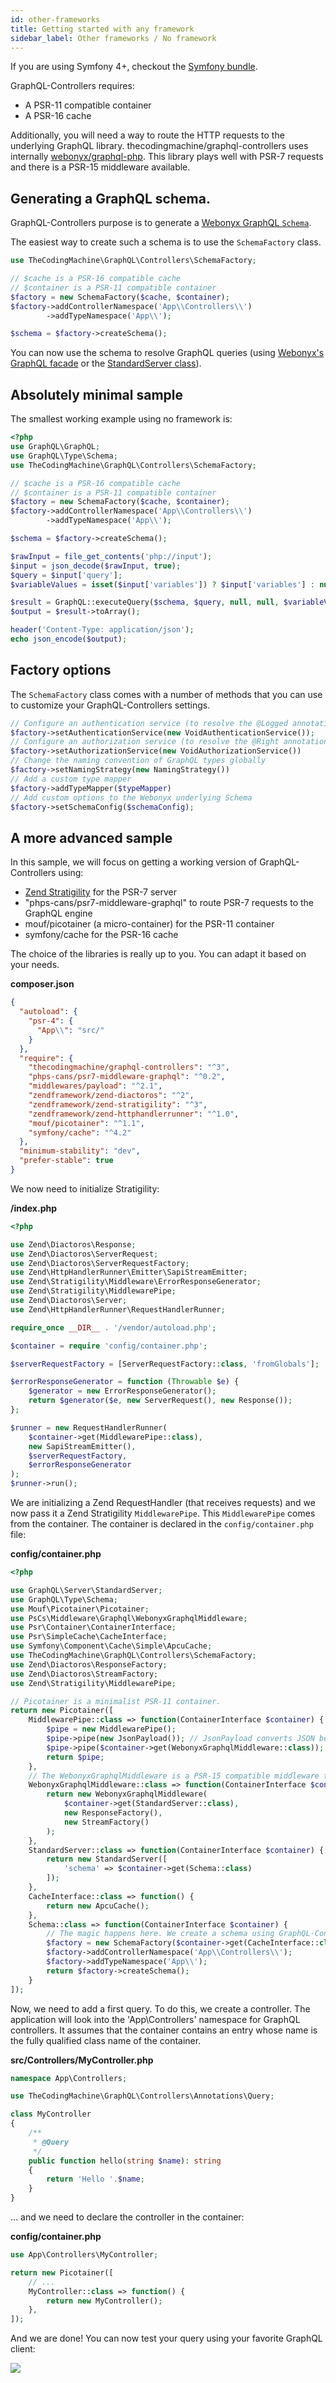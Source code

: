 ```yaml
---
id: other-frameworks
title: Getting started with any framework
sidebar_label: Other frameworks / No framework
---
```


If you are using Symfony 4+, checkout the [Symfony bundle](symfony-bundle.md).

GraphQL-Controllers requires:

- A PSR-11 compatible container
- A PSR-16 cache

Additionally, you will need a way to route the HTTP requests to the underlying GraphQL library.
thecodingmachine/graphql-controllers uses internally [webonyx/graphql-php](http://webonyx.github.io/graphql-php/).
This library plays well with PSR-7 requests and there is a PSR-15 middleware available.

## Generating a GraphQL schema.

GraphQL-Controllers purpose is to generate a [Webonyx GraphQL `Schema`](https://webonyx.github.io/graphql-php/type-system/schema/).

The easiest way to create such a schema is to use the `SchemaFactory` class.

```php
use TheCodingMachine\GraphQL\Controllers\SchemaFactory;

// $cache is a PSR-16 compatible cache
// $container is a PSR-11 compatible container
$factory = new SchemaFactory($cache, $container);
$factory->addControllerNamespace('App\\Controllers\\')
        ->addTypeNamespace('App\\');

$schema = $factory->createSchema();
```

You can now use the schema to resolve GraphQL queries (using [Webonyx's GraphQL facade](https://webonyx.github.io/graphql-php/getting-started/#hello-world) 
or the [StandardServer class](https://webonyx.github.io/graphql-php/executing-queries/#using-server)).

## Absolutely minimal sample

The smallest working example using no framework is:

```php
<?php
use GraphQL\GraphQL;
use GraphQL\Type\Schema;
use TheCodingMachine\GraphQL\Controllers\SchemaFactory;

// $cache is a PSR-16 compatible cache
// $container is a PSR-11 compatible container
$factory = new SchemaFactory($cache, $container);
$factory->addControllerNamespace('App\\Controllers\\')
        ->addTypeNamespace('App\\');

$schema = $factory->createSchema();

$rawInput = file_get_contents('php://input');
$input = json_decode($rawInput, true);
$query = $input['query'];
$variableValues = isset($input['variables']) ? $input['variables'] : null;

$result = GraphQL::executeQuery($schema, $query, null, null, $variableValues);
$output = $result->toArray();

header('Content-Type: application/json');
echo json_encode($output);
```

## Factory options

The `SchemaFactory` class comes with a number of methods that you can use to customize your GraphQL-Controllers settings.

```php
// Configure an authentication service (to resolve the @Logged annotations)
$factory->setAuthenticationService(new VoidAuthenticationService());
// Configure an authorization service (to resolve the @Right annotations)
$factory->setAuthorizationService(new VoidAuthorizationService())
// Change the naming convention of GraphQL types globally
$factory->setNamingStrategy(new NamingStrategy())
// Add a custom type mapper
$factory->addTypeMapper($typeMapper)
// Add custom options to the Webonyx underlying Schema
$factory->setSchemaConfig($schemaConfig);
```


## A more advanced sample

In this sample, we will focus on getting a working version of GraphQL-Controllers using:

- [Zend Stratigility](https://docs.zendframework.com/zend-stratigility/) for the PSR-7 server
- "phps-cans/psr7-middleware-graphql" to route PSR-7 requests to the GraphQL engine
- mouf/picotainer (a micro-container) for the PSR-11 container
- symfony/cache for the PSR-16 cache

The choice of the libraries is really up to you. You can adapt it based on your needs.

**composer.json**
```json
{
  "autoload": {
    "psr-4": {
      "App\\": "src/"
    }
  },
  "require": {
    "thecodingmachine/graphql-controllers": "^3",
    "phps-cans/psr7-middleware-graphql": "^0.2",
    "middlewares/payload": "^2.1",
    "zendframework/zend-diactoros": "^2",
    "zendframework/zend-stratigility": "^3",
    "zendframework/zend-httphandlerrunner": "^1.0",
    "mouf/picotainer": "^1.1",
    "symfony/cache": "^4.2"
  },
  "minimum-stability": "dev",
  "prefer-stable": true
}
```

We now need to initialize Stratigility:

**/index.php**
```php
<?php

use Zend\Diactoros\Response;
use Zend\Diactoros\ServerRequest;
use Zend\Diactoros\ServerRequestFactory;
use Zend\HttpHandlerRunner\Emitter\SapiStreamEmitter;
use Zend\Stratigility\Middleware\ErrorResponseGenerator;
use Zend\Stratigility\MiddlewarePipe;
use Zend\Diactoros\Server;
use Zend\HttpHandlerRunner\RequestHandlerRunner;

require_once __DIR__ . '/vendor/autoload.php';

$container = require 'config/container.php';

$serverRequestFactory = [ServerRequestFactory::class, 'fromGlobals'];

$errorResponseGenerator = function (Throwable $e) {
    $generator = new ErrorResponseGenerator();
    return $generator($e, new ServerRequest(), new Response());
};

$runner = new RequestHandlerRunner(
    $container->get(MiddlewarePipe::class),
    new SapiStreamEmitter(),
    $serverRequestFactory,
    $errorResponseGenerator
);
$runner->run();
```

We are initializing a Zend RequestHandler (that receives requests) and we now pass it a Zend Stratigility `MiddlewarePipe`.
This `MiddlewarePipe` comes from the container. The container is declared in the `config/container.php` file:

**config/container.php**
```php
<?php

use GraphQL\Server\StandardServer;
use GraphQL\Type\Schema;
use Mouf\Picotainer\Picotainer;
use PsCs\Middleware\Graphql\WebonyxGraphqlMiddleware;
use Psr\Container\ContainerInterface;
use Psr\SimpleCache\CacheInterface;
use Symfony\Component\Cache\Simple\ApcuCache;
use TheCodingMachine\GraphQL\Controllers\SchemaFactory;
use Zend\Diactoros\ResponseFactory;
use Zend\Diactoros\StreamFactory;
use Zend\Stratigility\MiddlewarePipe;

// Picotainer is a minimalist PSR-11 container.
return new Picotainer([
    MiddlewarePipe::class => function(ContainerInterface $container) {
        $pipe = new MiddlewarePipe();
        $pipe->pipe(new JsonPayload()); // JsonPayload converts JSON body into a parser PHP array
        $pipe->pipe($container->get(WebonyxGraphqlMiddleware::class));
        return $pipe;
    },
    // The WebonyxGraphqlMiddleware is a PSR-15 compatible middleware that exposes Webonyx schemas 
    WebonyxGraphqlMiddleware::class => function(ContainerInterface $container) {
        return new WebonyxGraphqlMiddleware(
            $container->get(StandardServer::class),
            new ResponseFactory(),
            new StreamFactory()
        );
    },
    StandardServer::class => function(ContainerInterface $container) {
        return new StandardServer([
            'schema' => $container->get(Schema::class)
        ]);
    },
    CacheInterface::class => function() {
        return new ApcuCache();
    },
    Schema::class => function(ContainerInterface $container) {
        // The magic happens here. We create a schema using GraphQL-Controllers SchemaFactory
        $factory = new SchemaFactory($container->get(CacheInterface::class), $container);
        $factory->addControllerNamespace('App\\Controllers\\');
        $factory->addTypeNamespace('App\\');
        return $factory->createSchema();
    }
]);
```

Now, we need to add a first query. To do this, we create a controller.
The application will look into the 'App\\Controllers' namespace for GraphQL controllers. It assumes that the 
container contains an entry whose name is the fully qualified class name of the container.


**src/Controllers/MyController.php**
```php
namespace App\Controllers;

use TheCodingMachine\GraphQL\Controllers\Annotations\Query;

class MyController
{
    /**
     * @Query
     */
    public function hello(string $name): string
    {
        return 'Hello '.$name;
    }
}
```

... and we need to declare the controller in the container:

**config/container.php**
```php
use App\Controllers\MyController;

return new Picotainer([
    // ...
    MyController::class => function() {
        return new MyController();
    },
]);
```

And we are done!
You can now test your query using your favorite GraphQL client:

![](../img/query1.png)